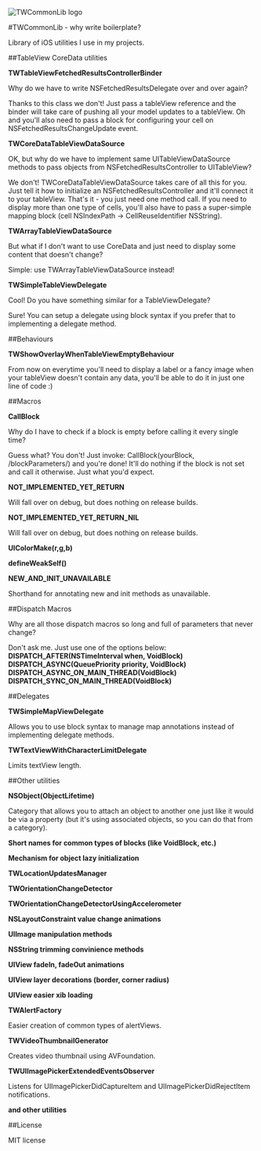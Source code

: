 ![TWCommonLib logo](http://s30.postimg.org/gqn4fmrbl/TWCommon_Lib_0_7.png)

#TWCommonLib - why write boilerplate?

Library of iOS utilities I use in my projects. 


##TableView CoreData utilities

**TWTableViewFetchedResultsControllerBinder**

Why do we have to write NSFetchedResultsDelegate over and over again? 

Thanks to this class we don't! Just pass a tableView reference and the binder will take care of pushing all your model updates to a tableView. Oh and you'll also need to pass a block for configuring your cell on NSFetchedResultsChangeUpdate event. 

**TWCoreDataTableViewDataSource**

OK, but why do we have to implement same UITableViewDataSource methods to pass objects from NSFetchedResultsController to UITableView? 

We don't! TWCoreDataTableViewDataSource takes care of all this for you. Just tell it how to initialize an NSFetchedResultsController and it'll connect it to your tableView. That's it - you just need one method call. If you need to display more than one type of cells, you'll also have to pass a super-simple mapping block (cell NSIndexPath -> CellReuseIdentifier NSString). 

**TWArrayTableViewDataSource**

But what if I don't want to use CoreData and just need to display some content that doesn't change? 

Simple: use TWArrayTableViewDataSource instead! 

**TWSimpleTableViewDelegate**

Cool! Do you have something similar for a TableViewDelegate? 

Sure! You can setup a delegate using block syntax if you prefer that to implementing a delegate method.


##Behaviours

**TWShowOverlayWhenTableViewEmptyBehaviour**

From now on everytime you'll need to display a label or a fancy image when your tableView doesn't contain any data, you'll be able to do it in just one line of code :)


##Macros

**CallBlock**

Why do I have to check if a block is empty before calling it every single time? 

Guess what? You don't! Just invoke: CallBlock(yourBlock, /blockParameters/) and you're done! It'll do nothing if the block is not set and call it otherwise. Just what you'd expect. 

**NOT_IMPLEMENTED_YET_RETURN**

Will fall over on debug, but does nothing on release builds. 

**NOT_IMPLEMENTED_YET_RETURN_NIL**

Will fall over on debug, but does nothing on release builds. 

**UIColorMake(r,g,b)**

**defineWeakSelf()**

**NEW_AND_INIT_UNAVAILABLE**

Shorthand for annotating new and init methods as unavailable.


##Dispatch Macros

Why are all those dispatch macros so long and full of parameters that never change?

Don't ask me. Just use one of the options below: 
**DISPATCH_AFTER(NSTimeInterval when, VoidBlock)**
**DISPATCH_ASYNC(QueuePriority priority, VoidBlock)**
**DISPATCH_ASYNC_ON_MAIN_THREAD(VoidBlock)**
**DISPATCH_SYNC_ON_MAIN_THREAD(VoidBlock)**


##Delegates

**TWSimpleMapViewDelegate**

Allows you to use block syntax to manage map annotations instead of implementing delegate methods. 

**TWTextViewWithCharacterLimitDelegate**

Limits textView length.


##Other utilities

**NSObject(ObjectLifetime)**

Category that allows you to attach an object to another one just like it would be via a property (but it's using associated objects, so you can do that from a category). 

**Short names for common types of blocks (like VoidBlock, etc.)**

**Mechanism for object lazy initialization**

**TWLocationUpdatesManager**

**TWOrientationChangeDetector**

**TWOrientationChangeDetectorUsingAccelerometer**

**NSLayoutConstraint value change animations**

**UIImage manipulation methods**

**NSString trimming convinience methods**

**UIView fadeIn, fadeOut animations**

**UIView layer decorations (border, corner radius)**

**UIView easier xib loading**

**TWAlertFactory**

Easier creation of common types of alertViews.

**TWVideoThumbnailGenerator**

Creates video thumbnail using AVFoundation. 

**TWUIImagePickerExtendedEventsObserver**

Listens for UIImagePickerDidCaptureItem and UIImagePickerDidRejectItem notifications.

**and other utilities**


##License

MIT license 
